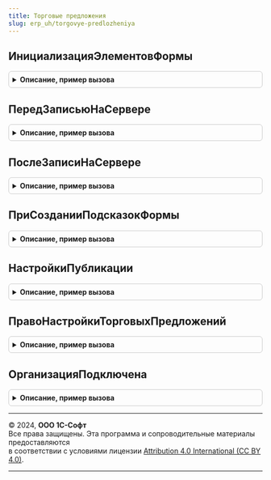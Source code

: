 ```yaml
---
title: Торговые предложения
slug: erp_uh/torgovye-predlozheniya
---
```



## ИнициализацияЭлементовФормы
<details style="margin: 1em 0; padding: 0.5em; border: 1px solid #ccc; border-radius: 6px;">

<summary style="font-weight: bold; cursor: pointer;">Описание, пример вызова</summary>

```bsl

// Процедура, вызываемая из обработчика события формы ПриСозданииНаСервере.
// Для формы настройки выгрузки торгового предложения программно формирует элементы
// настройки торговых предложений (гиперссылки, статус).
//
// Параметры:
//  Форма             - ФормаКлиентскогоПриложения - форма, из обработчика события которой происходит вызов процедуры.
//  ЭлементИнтерфейса - ЭлементФормы - элемент формы.
//
Процедура ИнициализацияЭлементовФормы(Знач Форма, ЭлементИнтерфейса) Экспорт
```

Пример вызова
```bsl
ТорговыеПредложения.ИнициализацияЭлементовФормы(Форма, ЭлементИнтерфейса) 
```
</details>

## ПередЗаписьюНаСервере
<details style="margin: 1em 0; padding: 0.5em; border: 1px solid #ccc; border-radius: 6px;">

<summary style="font-weight: bold; cursor: pointer;">Описание, пример вызова</summary>

```bsl

// Процедура, вызываемая из одноименного обработчика события формы.
//
// Параметры:
//  Форма             - ФормаКлиентскогоПриложения - форма, из обработчика события которой происходит вызов процедуры.
//  Источник          - СправочникОбъект - источник события.
//  Организация       - СправочникСсылка - организация торгового предложения.
//  ЭлементИнтерфейса - ЭлементФормы - группа элементов формы.
//  Отказ             - Булево - признак отказа от выполнения действия.
//
Процедура ПередЗаписьюНаСервере(Знач Форма, Знач Источник, Знач Организация, Знач ЭлементИнтерфейса, Отказ) Экспорт
```

Пример вызова
```bsl
ТорговыеПредложения.ПередЗаписьюНаСервере(Форма, Источник, Организация, ЭлементИнтерфейса, Отказ) 
```
</details>

## ПослеЗаписиНаСервере
<details style="margin: 1em 0; padding: 0.5em; border: 1px solid #ccc; border-radius: 6px;">

<summary style="font-weight: bold; cursor: pointer;">Описание, пример вызова</summary>

```bsl

// Процедура, вызываемая из одноименного обработчика события формы.
//
// Параметры:
//  Форма             - ФормаКлиентскогоПриложения - форма, из обработчика события которой происходит вызов процедуры.
//  ТекущийОбъект     - ОпределяемыйТип.ТорговоеПредложение - торговое предложений.
//  Организация       - ОпределяемыйТип.Организация         - организация торгового предложения.
//  ЭлементИнтерфейса - ЭлементФормы                        - группа элементов формы.
//
Процедура ПослеЗаписиНаСервере(Знач Форма, Знач ТекущийОбъект, Знач Организация, Знач ЭлементИнтерфейса = Неопределено) Экспорт
```

Пример вызова
```bsl
ТорговыеПредложения.ПослеЗаписиНаСервере(Форма, ТекущийОбъект, Организация, ЭлементИнтерфейса);
```
</details>

## ПриСозданииПодсказокФормы
<details style="margin: 1em 0; padding: 0.5em; border: 1px solid #ccc; border-radius: 6px;">

<summary style="font-weight: bold; cursor: pointer;">Описание, пример вызова</summary>

```bsl

// Обработчик создания подсказок формы.
//
// Параметры:
//  Форма           - ФормаКлиентскогоПриложения - форма, в которой создаются подсказки.
//  ГруппаЭлементов - ГруппаФормы            - группа элементов формы, в которой размещаются подсказки.
//
Процедура ПриСозданииПодсказокФормы(Форма, ГруппаЭлементов) Экспорт
```

Пример вызова
```bsl
ТорговыеПредложения.ПриСозданииПодсказокФормы(Форма, ГруппаЭлементов) 
```
</details>

## НастройкиПубликации
<details style="margin: 1em 0; padding: 0.5em; border: 1px solid #ccc; border-radius: 6px;">

<summary style="font-weight: bold; cursor: pointer;">Описание, пример вызова</summary>

```bsl

// Сведения о публикации торгового предложения.
//
// Параметры:
//  ТорговоеПредложение	 - ОпределяемыйТип.ТорговоеПредложение - ссылка на торговое предложение.
//
// Возвращаемое значение:
//  Структура - значения дополнительных настроек:
//   * Организация                           - ОпределяемыйТип.Организация - организация настройки.
//   * АдресЭлектроннойПочты                 - Строка - адрес электронной почты поставщика.
//   * ПубликоватьЦены - Булево              - публиковать цены.
//   * ПубликоватьСрокиПоставки              - Булево - публиковать сроки поставки.
//   * ПубликоватьОстатки                    - Булево - публиковать остатки.
//   * ДополнительноеОписание                - Строка - дополнительное текстовое описание.
//   * ВариантПубликацииОстатков             - ПеречислениеСсылка.ВариантыПубликацииОстатковТорговыеПредложения - вариант публикации остатков.
//   * ПубликоватьСкидкиЗаРазовыйОбъемПродаж - Булево - публиковать скидки за разовый объем продаж.
//   * ПубликоватьЦенуДоСкидки               - Булево - публиковать цену до скидки, в случае простой скидки на ТП.
//   * ВариантПубликацииСкидки               - ПеречислениеСсылка.ВариантыПубликацииСкидок - вариант публикации скидки.
//   * ВариантПубликацииСкидкиЗаОпт          - ПеречислениеСсылка.ВариантыПубликацииСкидок - вариант публикации скидки за опт.
//   Устарели, больше не используются:
//   * УведомлятьОЗаказах                    - Булево - признак уведомления о получении заказов покупателей.
//
Функция НастройкиПубликации(ТорговоеПредложение) Экспорт
```

Пример вызова
```bsl
Результат = ТорговыеПредложения.НастройкиПубликации(ТорговоеПредложение) 
```
</details>

## ПравоНастройкиТорговыхПредложений
<details style="margin: 1em 0; padding: 0.5em; border: 1px solid #ccc; border-radius: 6px;">

<summary style="font-weight: bold; cursor: pointer;">Описание, пример вызова</summary>

```bsl

// Проверяет возможность настройки торговых предложений в сервисе 1С:Бизнес-сеть для текущего пользователя.
//
// Параметры:
//  ВыводитьСообщение - Булево - признак вывода сообщений пользователю при отсутствии доступа.
//
// Возвращаемое значение:
//  Булево - наличие права на настройку обмена документами.
//
Функция ПравоНастройкиТорговыхПредложений(ВыводитьСообщение = Ложь) Экспорт
```

Пример вызова
```bsl
Результат = ТорговыеПредложения.ПравоНастройкиТорговыхПредложений(ВыводитьСообщение);
```
</details>

## ОрганизацияПодключена
<details style="margin: 1em 0; padding: 0.5em; border: 1px solid #ccc; border-radius: 6px;">

<summary style="font-weight: bold; cursor: pointer;">Описание, пример вызова</summary>

```bsl

// См. БизнесСеть.ОрганизацияПодключена
Функция ОрганизацияПодключена(Организация) Экспорт
```

Пример вызова
```bsl
Результат = ТорговыеПредложения.ОрганизацияПодключена(Организация) 
```
</details>

---

© 2024, **ООО 1С-Софт**  
Все права защищены. Эта программа и сопроводительные материалы предоставляются  
в соответствии с условиями лицензии [Attribution 4.0 International (CC BY 4.0)](https://creativecommons.org/licenses/by/4.0/legalcode).

---
